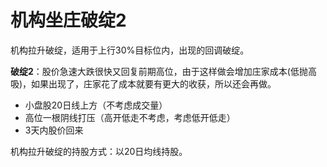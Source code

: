 # 机构坐庄破绽2

机构拉升破绽，适用于上行30%目标位内，出现的回调破绽。

**破绽2**：股价急速大跌很快又回复前期高位，由于这样做会增加庄家成本(低抛高吸)，如果出现了，庄家花了成本就要有更大的收获，所以还会再做。

- 小盘股20日线上方（不考虑成交量）
- 高位一根阴线打压（高开低走不考虑，考虑低开低走）
- 3天内股价回来

机构拉升破绽的持股方式：以20日均线持股。
